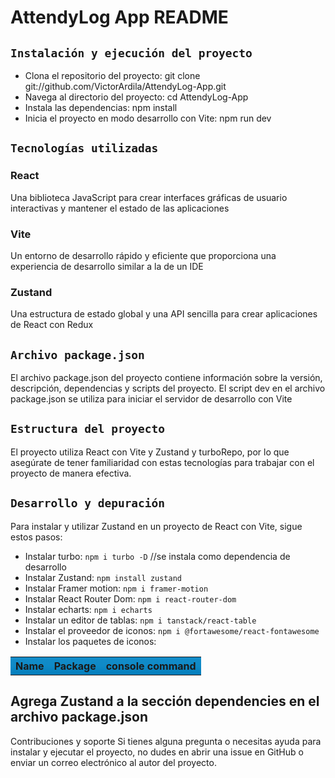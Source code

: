# AttendyLog App README

## `Instalación y ejecución del proyecto`

- Clona el repositorio del proyecto: git clone git://github.com/VictorArdila/AttendyLog-App.git
- Navega al directorio del proyecto: cd AttendyLog-App
- Instala las dependencias: npm install
- Inicia el proyecto en modo desarrollo con Vite: npm run dev

## `Tecnologías utilizadas`

### **React**

Una biblioteca JavaScript para crear interfaces gráficas de usuario interactivas y mantener el estado de las aplicaciones

### **Vite**

Un entorno de desarrollo rápido y eficiente que proporciona una experiencia de desarrollo similar a la de un IDE

### **Zustand**

Una estructura de estado global y una API sencilla para crear aplicaciones de React con Redux

## `Archivo package.json`

El archivo package.json del proyecto contiene información sobre la versión, descripción, dependencias y scripts del proyecto. El script dev en el archivo package.json se utiliza para iniciar el servidor de desarrollo con Vite

## `Estructura del proyecto`

El proyecto utiliza React con Vite y Zustand y turboRepo, por lo que asegúrate de tener familiaridad con estas tecnologías para trabajar con el proyecto de manera efectiva.

## `Desarrollo y depuración`

Para instalar y utilizar Zustand en un proyecto de React con Vite, sigue estos pasos:

- Instalar turbo: `npm i turbo -D` //se instala como dependencia de desarrollo 
- Instalar Zustand: `npm install zustand`
- Instalar Framer motion: `npm i framer-motion`
- Instalar React Router Dom: `npm i react-router-dom`
- Instalar echarts: `npm i echarts`
- Instalar un editor de tablas: `npm i tanstack/react-table`
- Instalar el proveedor de iconos: `npm i @fortawesome/react-fontawesome`
- Instalar los paquetes de iconos:

<table style="text-align: center;">
  <tr style="background: linear-gradient(to bottom, #128cc9, #0f8ac7, #037dbb);">
    <th>Name</th>
    <th>Package</th>
    <th>console command</th>
  </tr>
</table>

## Agrega Zustand a la sección dependencies en el archivo package.json

Contribuciones y soporte
Si tienes alguna pregunta o necesitas ayuda para instalar y ejecutar el proyecto, no dudes en abrir una issue en GitHub o enviar un correo electrónico al autor del proyecto.
